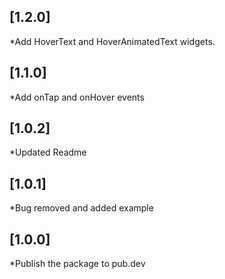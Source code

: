 ## [1.2.0] 
*Add HoverText and HoverAnimatedText widgets.

## [1.1.0] 
*Add onTap and onHover events

## [1.0.2] 

*Updated Readme

## [1.0.1] 

*Bug removed and added example

## [1.0.0] 

*Publish the package to pub.dev
